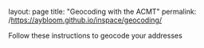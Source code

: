 layout: page
title: "Geocoding with the ACMT"
permalink: /https://aybloom.github.io/inspace/geocoding/

Follow these instructions to geocode your addresses
